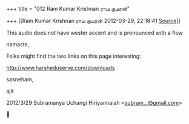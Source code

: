 +++
title = "012 Ram Kumar Krishnan ராம குமரன்"

+++
[[Ram Kumar Krishnan ராம குமரன்	2012-03-29, 22:18:41 [Source](https://groups.google.com/g/samskrita/c/Lh-ouLHfqVo)]]



This audio does not have wester accent and is pronounced with a flow



namaste,

Folks might find the two links on this page interesting:

<http://www.harsheduserve.com/downloads>

sasneham,

 ajit



  
  


2012/3/29 Subramanya Uchangi Hiriyannaiah \<[subram...@gmail.com]()\>



